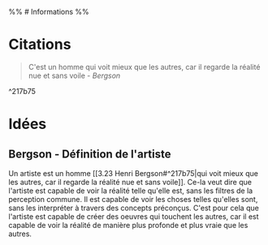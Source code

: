 %% # Informations %%

# Citations

> C'est un homme qui voit mieux que les autres, car il regarde la réalité nue et sans voile - _Bergson_

^217b75

# Idées

## Bergson - Définition de l'artiste

Un artiste est un homme [[3.23 Henri Bergson#^217b75|qui voit mieux que les autres, car il regarde la réalité nue et sans voile]]. Ce-la veut dire que l'artiste est capable de voir la réalité telle qu'elle est, sans les filtres de la perception commune. Il est capable de voir les choses telles qu'elles sont, sans les interpréter à travers des concepts préconçus. C'est pour cela que l'artiste est capable de créer des oeuvres qui touchent les autres, car il est capable de voir la réalité de manière plus profonde et plus vraie que les autres.
